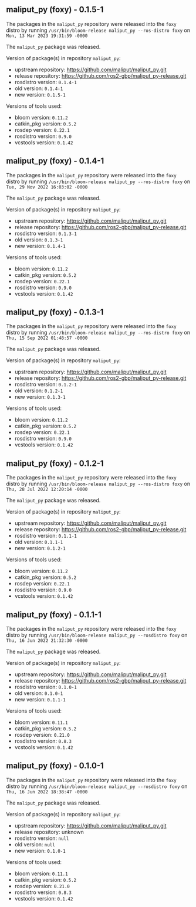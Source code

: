 ## maliput_py (foxy) - 0.1.5-1

The packages in the `maliput_py` repository were released into the `foxy` distro by running `/usr/bin/bloom-release maliput_py --ros-distro foxy` on `Mon, 13 Mar 2023 19:31:59 -0000`

The `maliput_py` package was released.

Version of package(s) in repository `maliput_py`:

- upstream repository: https://github.com/maliput/maliput_py.git
- release repository: https://github.com/ros2-gbp/maliput_py-release.git
- rosdistro version: `0.1.4-1`
- old version: `0.1.4-1`
- new version: `0.1.5-1`

Versions of tools used:

- bloom version: `0.11.2`
- catkin_pkg version: `0.5.2`
- rosdep version: `0.22.1`
- rosdistro version: `0.9.0`
- vcstools version: `0.1.42`


## maliput_py (foxy) - 0.1.4-1

The packages in the `maliput_py` repository were released into the `foxy` distro by running `/usr/bin/bloom-release maliput_py --ros-distro foxy` on `Tue, 29 Nov 2022 16:03:02 -0000`

The `maliput_py` package was released.

Version of package(s) in repository `maliput_py`:

- upstream repository: https://github.com/maliput/maliput_py.git
- release repository: https://github.com/ros2-gbp/maliput_py-release.git
- rosdistro version: `0.1.3-1`
- old version: `0.1.3-1`
- new version: `0.1.4-1`

Versions of tools used:

- bloom version: `0.11.2`
- catkin_pkg version: `0.5.2`
- rosdep version: `0.22.1`
- rosdistro version: `0.9.0`
- vcstools version: `0.1.42`


## maliput_py (foxy) - 0.1.3-1

The packages in the `maliput_py` repository were released into the `foxy` distro by running `/usr/bin/bloom-release maliput_py --ros-distro foxy` on `Thu, 15 Sep 2022 01:48:57 -0000`

The `maliput_py` package was released.

Version of package(s) in repository `maliput_py`:

- upstream repository: https://github.com/maliput/maliput_py.git
- release repository: https://github.com/ros2-gbp/maliput_py-release.git
- rosdistro version: `0.1.2-1`
- old version: `0.1.2-1`
- new version: `0.1.3-1`

Versions of tools used:

- bloom version: `0.11.2`
- catkin_pkg version: `0.5.2`
- rosdep version: `0.22.1`
- rosdistro version: `0.9.0`
- vcstools version: `0.1.42`


## maliput_py (foxy) - 0.1.2-1

The packages in the `maliput_py` repository were released into the `foxy` distro by running `/usr/bin/bloom-release maliput_py --ros-distro foxy` on `Thu, 28 Jul 2022 12:20:14 -0000`

The `maliput_py` package was released.

Version of package(s) in repository `maliput_py`:

- upstream repository: https://github.com/maliput/maliput_py.git
- release repository: https://github.com/ros2-gbp/maliput_py-release.git
- rosdistro version: `0.1.1-1`
- old version: `0.1.1-1`
- new version: `0.1.2-1`

Versions of tools used:

- bloom version: `0.11.2`
- catkin_pkg version: `0.5.2`
- rosdep version: `0.22.1`
- rosdistro version: `0.9.0`
- vcstools version: `0.1.42`


## maliput_py (foxy) - 0.1.1-1

The packages in the `maliput_py` repository were released into the `foxy` distro by running `/usr/bin/bloom-release maliput_py --rosdistro foxy` on `Thu, 16 Jun 2022 21:32:30 -0000`

The `maliput_py` package was released.

Version of package(s) in repository `maliput_py`:

- upstream repository: https://github.com/maliput/maliput_py.git
- release repository: https://github.com/ros2-gbp/maliput_py-release.git
- rosdistro version: `0.1.0-1`
- old version: `0.1.0-1`
- new version: `0.1.1-1`

Versions of tools used:

- bloom version: `0.11.1`
- catkin_pkg version: `0.5.2`
- rosdep version: `0.21.0`
- rosdistro version: `0.8.3`
- vcstools version: `0.1.42`


## maliput_py (foxy) - 0.1.0-1

The packages in the `maliput_py` repository were released into the `foxy` distro by running `/usr/bin/bloom-release maliput_py --rosdistro foxy` on `Thu, 16 Jun 2022 18:38:47 -0000`

The `maliput_py` package was released.

Version of package(s) in repository `maliput_py`:

- upstream repository: https://github.com/maliput/maliput_py.git
- release repository: unknown
- rosdistro version: `null`
- old version: `null`
- new version: `0.1.0-1`

Versions of tools used:

- bloom version: `0.11.1`
- catkin_pkg version: `0.5.2`
- rosdep version: `0.21.0`
- rosdistro version: `0.8.3`
- vcstools version: `0.1.42`


